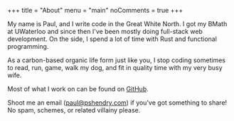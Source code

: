 +++
title = "About"
menu = "main"
noComments = true
+++

My name is Paul, and I write code in the Great White North. I got my BMath at UWaterloo and since then I've been mostly
doing full-stack web development. On the side, I spend a lot of time with Rust and functional programming.

As a carbon-based organic life form just like you, I stop coding sometimes to read, run, game, walk my dog, and fit in
quality time with my very busy wife.

Most of what I work on can be found on [GitHub](https://github.com/pshendry).

Shoot me an email (<a href="mailto:&#112;&#097;&#117;&#108;&#064;&#112;&#115;&#104;&#101;&#110;&#100;&#114;&#121;&#046;&#099;&#111;&#109;">&#112;&#097;&#117;&#108;&#064;&#112;&#115;&#104;&#101;&#110;&#100;&#114;&#121;&#046;&#099;&#111;&#109;</a>)
if you've got something to share! No spam, schemes, or related villainy please.
